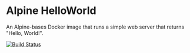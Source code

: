 # Alpine HelloWorld

An Alpine-bases Docker image that runs a simple web server that returns "Hello, World!".

[![Build Status](http://192.168.1.76:8080/buildStatus/icon?job=deploiement)](http://192.168.1.76:8080/job/deploiement/)
